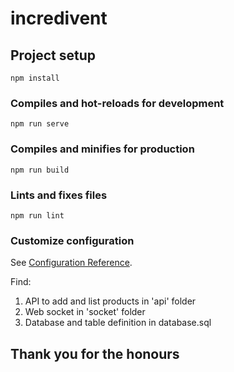 # incredivent

## Project setup
```
npm install
```

### Compiles and hot-reloads for development
```
npm run serve
```

### Compiles and minifies for production
```
npm run build
```

### Lints and fixes files
```
npm run lint
```

### Customize configuration
See [Configuration Reference](https://cli.vuejs.org/config/).

Find:
1. API to add and list products in 'api' folder
2. Web socket in 'socket' folder
3. Database and table definition in database.sql

## Thank you for the honours

